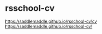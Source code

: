 # rsschool-cv
https://saddlemaddle.github.io/rsschool-cv/cv
https://saddlemaddle.github.io/rsschool-cv/
